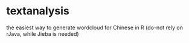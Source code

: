 # textanalysis
the easiest way to generate wordcloud for Chinese in R (do-not rely on rJava, while Jieba is needed)
